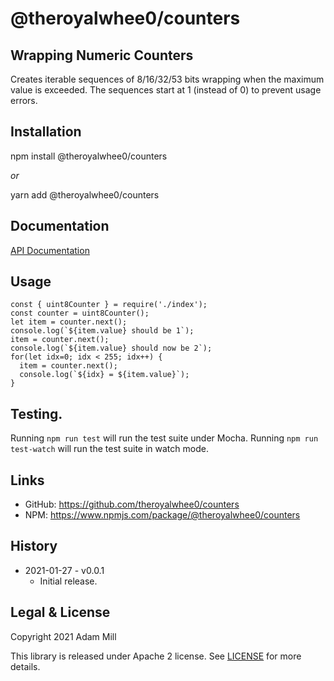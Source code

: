 # @theroyalwhee0/counters

## Wrapping Numeric Counters
Creates iterable sequences of 8/16/32/53 bits wrapping when the maximum value is exceeded. The sequences start at 1 (instead of 0) to prevent usage errors.

## Installation
npm install @theroyalwhee0/counters

*or*

yarn add @theroyalwhee0/counters


## Documentation
[API Documentation](https://theroyalwhee0.github.io/counters/)


## Usage
```
const { uint8Counter } = require('./index');
const counter = uint8Counter();
let item = counter.next();
console.log(`${item.value} should be 1`);
item = counter.next();
console.log(`${item.value} should now be 2`);
for(let idx=0; idx < 255; idx++) {
  item = counter.next();
  console.log(`${idx} = ${item.value}`);
}
```

## Testing.
Running ```npm run test``` will run the test suite under Mocha. Running ```npm run test-watch``` will run the test suite in watch mode.


## Links
- GitHub: https://github.com/theroyalwhee0/counters
- NPM: https://www.npmjs.com/package/@theroyalwhee0/counters


## History
- 2021-01-27 - v0.0.1
  - Initial release.


## Legal & License
Copyright 2021 Adam Mill

This library is released under Apache 2 license. See [LICENSE](https://github.com/theroyalwhee0/dynasty/blob/master/LICENSE) for more details.
